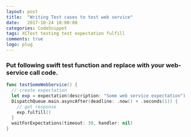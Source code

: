 ```yaml
---
layout: post
title:  "Writing Test cases to test web service"
date:   2017-10-24 10:00:00
categories: CodeSnippet
tags: XCTest testing test expectation fulfill
comments: true
logo: plug
---
```


### Put following swift test function and replace with your web-service call code.

```swift
func testSomeWebService() {
  // create expectation
  let exp = expectation(description: "Some web service expectation")
  DispatchQueue.main.asyncAfter(deadline: .now() + .seconds(1)) {
    // got response
    exp.fulfill()
  }
  waitForExpectations(timeout: 30, handler: nil)
}
```

